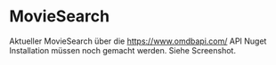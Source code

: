 # MovieSearch

Aktueller MovieSearch über die https://www.omdbapi.com/ API 
Nuget Installation müssen noch gemacht werden. Siehe Screenshot.
